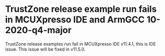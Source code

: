 # TrustZone release example run fails in MCUXpresso IDE and ArmGCC 10-2020-q4-major

TrustZone release examples run fail in MCUXpresso IDE v11.4.1, this is IDE issue. This issue will be fixed in v11.5.0.


